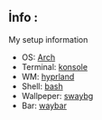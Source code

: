 ## İnfo : 
My setup information 

* OS: [Arch](https://archlinux.org/)
* Terminal: [konsole](https://alacritty.org)
* WM: [hyprland](https://hyprland.org)
* Shell: [bash](https://www.gnu.org/software/bash/)
* Wallpeper:
[swaybg](https://github.com/swaywm/swaybg/)
* Bar:
[waybar](/)
![]()
![]()